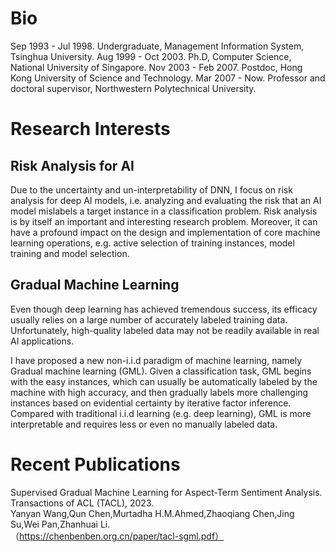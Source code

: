

# Bio

Sep 1993 - Jul 1998. Undergraduate, Management Information System, Tsinghua University.
Aug 1999 - Oct 2003. Ph.D, Computer Science, National University of Singapore.
Nov 2003 - Feb 2007. Postdoc, Hong Kong University of Science and Technology.
Mar 2007 - Now. Professor and doctoral supervisor, Northwestern Polytechnical University.

# Research Interests

## Risk Analysis for AI
  Due to the uncertainty and un-interpretability of DNN, I focus on risk analysis for deep AI models, i.e. analyzing and evaluating the risk that an AI model mislabels a target instance in a classification problem. Risk analysis is by itself an important and interesting research problem. Moreover, it can have a profound impact on the design and implementation of core machine learning operations, e.g. active selection of training instances, model training and model selection.

## Gradual Machine Learning
  Even though deep learning has achieved tremendous success, its efficacy usually relies on a large number of accurately labeled training data. Unfortunately, high-quality labeled data may not be readily available in real AI applications.

  I have proposed a new non-i.i.d paradigm of machine learning, namely Gradual machine learning (GML). Given a classification task, GML begins with the easy instances, which can usually be automatically labeled by the machine with high accuracy, and then gradually labels more challenging instances based on evidential certainty by iterative factor inference. Compared with traditional i.i.d learning (e.g. deep learning), GML is more interpretable and requires less or even no manually labeled data.

# Recent Publications
Supervised Gradual Machine Learning for Aspect-Term Sentiment Analysis. Transactions of ACL (TACL), 2023.<br />
Yanyan Wang,Qun Chen,Murtadha H.M.Ahmed,Zhaoqiang Chen,Jing Su,Wei Pan,Zhanhuai Li.<br />（https://chenbenben.org.cn/paper/tacl-sgml.pdf）

